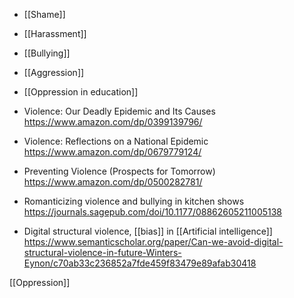   - [[Shame]]
  - [[Harassment]]
  - [[Bullying]]
  - [[Aggression]]
  - [[Oppression in education]]

  - Violence: Our Deadly Epidemic and Its Causes
    https://www.amazon.com/dp/0399139796/

  - Violence: Reflections on a National Epidemic
    https://www.amazon.com/dp/0679779124/

  - Preventing Violence (Prospects for Tomorrow)
    https://www.amazon.com/dp/0500282781/

  - Romanticizing violence and bullying in kitchen shows
    https://journals.sagepub.com/doi/10.1177/08862605211005138

  - Digital structural violence, [[bias]] in  [[Artificial intelligence]]
    https://www.semanticscholar.org/paper/Can-we-avoid-digital-structural-violence-in-future-Winters-Eynon/c70ab33c236852a7fde459f83479e89afab30418

[[Oppression]]